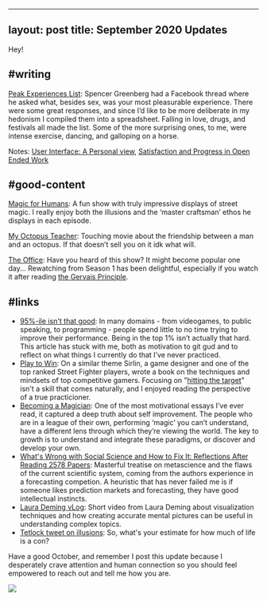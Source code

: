 
---
layout: post
title: September 2020 Updates
---

Hey!

## #writing

[Peak Experiences List](https://docs.google.com/spreadsheets/d/1nulOX377rl4sltIPYzIwffanWCSj45un7YUsmEg5HgI/edit#gid=0): Spencer Greenberg had a Facebook thread where he asked what, besides sex, was your most pleasurable experience. There were some great responses, and since I’d like to be more deliberate in my hedonism I compiled them into a spreadsheet. Falling in love, drugs, and festivals all made the list. Some of the more surprising ones, to me, were intense exercise, dancing, and galloping on a horse.

Notes: [User Interface: A Personal view](https://notes.bengoldhaber.com/notes/user-interface-a-personal-view), [Satisfaction and Progress in Open Ended Work](https://bengoldhaber.com/notes/satisfaction-and-progress-in-open-ended-work)

## #good-content

[Magic for Humans](https://g.co/kgs/1x1tKT): A fun show with truly impressive displays of street magic. I really enjoy both the illusions and the ‘master craftsman’ ethos he displays in each episode.

[My Octopus Teacher](https://g.co/kgs/ySFzzf): Touching movie about the friendship between a man and an octopus. If that doesn’t sell you on it idk what will.

[The Office](https://g.co/kgs/iQgMkn): Have you heard of this show? It might become popular one day... Rewatching from Season 1 has been delightful, especially if you watch it after reading [the Gervais Principle](https://archive.vn/P9VvX).

## #links

- [95%-ile isn't that good](https://archive.vn/siizR): In many domains - from videogames, to public speaking, to programming - people spend little to no time trying to improve their performance. Being in the top 1% isn’t actually that hard. This article has stuck with me, both as motivation to git gud and to reflect on what things I currently do that I’ve never practiced.
- [Play to Win](http://www.sirlin.net/ptw): On a similar theme Sirlin, a game designer and one of the top ranked Street Fighter players, wrote a book on the techniques and mindsets of top competitive gamers. Focusing on "[hitting the target](https://archive.vn/wip/jz1go)" isn't a skill that comes naturally, and I enjoyed reading the perspective of a true practicioner. 
- [Becoming a Magician](https://archive.vn/UzJfb): One of the most motivational essays I’ve ever read, it captured a deep truth about self improvement. The people who are in a league of their own, performing ‘magic’ you can’t understand, have a different lens through which they’re viewing the world. The key to growth is to understand and integrate these paradigms, or discover and develop your own.
- [What's Wrong with Social Science and How to Fix It: Reflections After Reading 2578 Papers](https://archive.vn/8nj4u): Masterful treatise on metascience and the flaws of the current scientific system, coming from the authors experience in a forecasting competion. A heuristic that has never failed me is if someone likes prediction markets and forecasting, they have good intellectual instincts.
- [Laura Deming vLog](https://twitter.com/LauraDeming/status/1305996108741574657): Short video from Laura Deming about visualization techniques and how creating accurate mental pictures can be useful in understanding complex topics.
- [Tetlock tweet on illusions](https://mobile.twitter.com/PTetlock/status/1302559181023727616): So, what's your estimate for how much of life is a con?

Have a good October, and remember I post this update because I desperately crave attention and human connection so you should feel empowered to reach out and tell me how you are.

![](https://firebasestorage.googleapis.com/v0/b/firescript-577a2.appspot.com/o/imgs%2Fapp%2Fben%2FuT82nlee35.png?alt=media&token=eea11c0d-ec08-4cfb-834d-de82a317a10a)